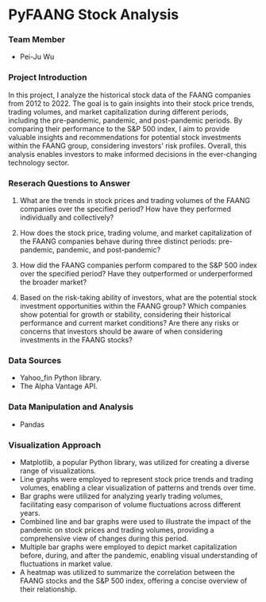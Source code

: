 # PyFAANG Stock Analysis

### Team Member
- Pei-Ju Wu

### Project  Introduction
In this project, I analyze the historical stock data of the FAANG companies from 2012 to 2022. The goal is to gain insights into their stock price trends, trading volumes, and market capitalization during different periods, including the pre-pandemic, pandemic, and post-pandemic periods. By comparing their performance to the S&P 500 index, I aim to provide valuable insights and recommendations for potential stock investments within the FAANG group, considering investors' risk profiles. Overall, this analysis enables investors to make informed decisions in the ever-changing technology sector.


### Reserach Questions to Answer
1. What are the trends in stock prices and trading volumes of the FAANG companies over the specified period? How have they performed individually and collectively?

2. How does the stock price, trading volume, and market capitalization of the FAANG companies behave during three distinct periods: pre-pandemic, pandemic, and post-pandemic?

3. How did the FAANG companies perform compared to the S&P 500 index over the specified period? Have they outperformed or underperformed the broader market?

4. Based on the risk-taking ability of investors, what are the potential stock investment opportunities within the FAANG group? Which companies show potential for growth or stability, considering their historical performance and current market conditions? Are there any risks or concerns that investors should be aware of when considering investments in the FAANG stocks?

### Data Sources
- Yahoo_fin Python library.
- The Alpha Vantage API.

### Data Manipulation and Analysis
- Pandas

### Visualization Approach
- Matplotlib, a popular Python library, was utilized for creating a diverse range of visualizations.
- Line graphs were employed to represent stock price trends and trading volumes, enabling a clear visualization of patterns and trends over time.
- Bar graphs were utilized for analyzing yearly trading volumes, facilitating easy comparison of volume fluctuations across different years.
- Combined line and bar graphs were used to illustrate the impact of the pandemic on stock prices and trading volumes, providing a comprehensive view of changes during this period.
- Multiple bar graphs were employed to depict market capitalization before, during, and after the pandemic, enabling visual understanding of fluctuations in market value.
- A heatmap was utilized to summarize the correlation between the FAANG stocks and the S&P 500 index, offering a concise overview of their relationship.
